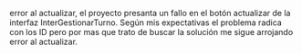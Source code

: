 error al actualizar,
el proyecto presanta un fallo en el botón actualizar de la interfaz InterGestionarTurno. Según mis expectativas  el problema radica  con los ID pero por mas que trato de buscar la solución me sigue arrojando error al actualizar. 
